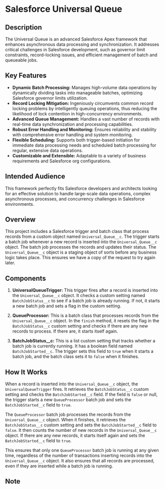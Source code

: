 # Salesforce Universal Queue



## Description

The Universal Queue is an advanced Salesforce Apex framework that enhances asynchronous data processing and synchronization. It addresses critical challenges in Salesforce development, such as governor limit constraints, record-locking issues, and efficient management of batch and queueable jobs.

## Key Features

- **Dynamic Batch Processing:** Manages high-volume data operations by dynamically dividing tasks into manageable batches, optimizing Salesforce governor limits utilization.
- **Record Locking Mitigation:** Ingeniously circumvents common record locking problems by intelligently queuing operations, thus reducing the likelihood of lock contention in high-concurrency environments.
- **Advanced Queue Management:** Handles a vast number of records with real-time data synchronization and processing capabilities.
- **Robust Error Handling and Monitoring:** Ensures reliability and stability with comprehensive error handling and system monitoring.
- **Flexible Scheduling:** Supports both trigger-based initiation for immediate data processing needs and scheduled batch processing for regular, extensive data operations.
- **Customizable and Extensible:** Adaptable to a variety of business requirements and Salesforce org configurations.

## Intended Audience

This framework perfectly fits Salesforce developers and architects looking for an effective solution to handle large-scale data operations, complex asynchronous processes, and concurrency challenges in Salesforce environments.


## Overview
This project includes a Salesforce trigger and batch class that process records from a custom object named `Universal_Queue__c`. The trigger starts a batch job whenever a new record is inserted into the `Universal_Queue__c` object. The batch job processes the records and updates their status. The `Universal_Queue__c` object is a staging object of sorts before any business logic takes place. This ensures we have a copy of the request to try again later.

## Components

1. **UniversalQueueTrigger:** This trigger fires after a record is inserted into the `Universal_Queue__c` object. It checks a custom setting named `BatchJobStatus__c` to see if a batch job is already running. If not, it starts a new batch job and sets a flag in the custom setting.

2. **QueueProcessor:** This is a batch class that processes records from the `Universal_Queue__c` object. In the `finish` method, it resets the flag in the `BatchJobStatus__c` custom setting and checks if there are any new records to process. If there are, it starts itself again.

3. **BatchJobStatus__c:** This is a list custom setting that tracks whether a batch job is currently running. It has a boolean field named `BatchJobStarted__c`. The trigger sets this field to `true` when it starts a batch job, and the batch class sets it to `false` when it finishes.

## How It Works

When a record is inserted into the `Universal_Queue__c` object, the `UniversalQueueTrigger` fires. It retrieves the `BatchJobStatus__c` custom setting and checks the `BatchJobStarted__c` field. If the field is `false` or null, the trigger starts a new `QueueProcessor` batch job and sets the `BatchJobStarted__c` field to `true`.

The `QueueProcessor` batch job processes the records from the `Universal_Queue__c` object. When it finishes, it retrieves the `BatchJobStatus__c` custom setting and sets the `BatchJobStarted__c` field to `false`. It then counts the number of new records in the `Universal_Queue__c` object. If there are any new records, it starts itself again and sets the `BatchJobStarted__c` field to `true`.

This ensures that only one `QueueProcessor` batch job is running at any given time, regardless of the number of transactions inserting records into the `Universal_Queue__c` object. It also ensures that all records are processed, even if they are inserted while a batch job is running.

## Note

